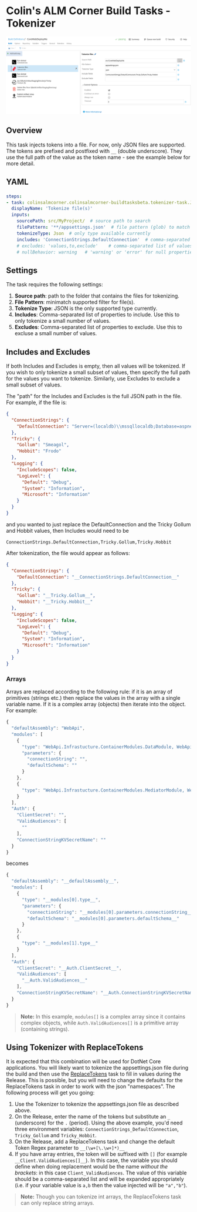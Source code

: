 # Colin's ALM Corner Build Tasks - Tokenizer

![Tokenizer Task](../../images/ss_tokenize.png)

## Overview
This task injects tokens into a file. For now, only JSON files are supported. The tokens are prefixed and postfixed with `__` (double underscore).
They use the full path of the value as the token name - see the example below for more detail.

## YAML
```yaml
steps:
- task: colinsalmcorner.colinsalmcorner-buildtasksbeta.tokenizer-task.JSONTokenizer@1
  displayName: 'Tokenize file(s)'
  inputs:
    sourcePath: src/MyProject/  # source path to search
    filePattern: '**/appsettings.json'  # file pattern (glob) to match in source path
    tokenizeType: Json  # only type available currently
    includes: 'ConnectionStrings.DefaultConnection'  # comma-separated list of values to tokenize
    # excludes: 'values,to,exclude'    # comma-separated list of values to NOT tokenize
    # nullBehavior: warning   # 'warning' or 'error' for null properties
```

## Settings
The task requires the following settings:

1. **Source path**: path to the folder that contains the files for tokenizing.
1. **File Pattern**: minimatch supported filter for file(s).
1. **Tokenize Type**: JSON is the only supported type currently.
1. **Includes**: Comma-separated list of properties to include. Use this to only tokenize a small number of values.
1. **Excludes**: Comma-separated list of properties to exclude. Use this to excluse a small number of values.

## Includes and Excludes
If both Includes and Excludes is empty, then all values will be tokenized. If you wish to only tokenize a small subset of values,
then specify the full path for the values you want to tokenize. Similarly, use Excludes to exclude a small subset of values.

The "path" for the Includes and Excludes is the full JSON path in the file. For example, if the file is:

```JSON
{
  "ConnectionStrings": {
    "DefaultConnection": "Server=(localdb)\\mssqllocaldb;Database=aspnet-WebApplication1-26e8893e-d7c0-4fc6-8aab-29b59971d622;Trusted_Connection=True;MultipleActiveResultSets=true"
  },
  "Tricky": {
    "Gollum": "Smeagol",
    "Hobbit": "Frodo"
  },
  "Logging": {
    "IncludeScopes": false,
    "LogLevel": {
      "Default": "Debug",
      "System": "Information",
      "Microsoft": "Information"
    }
  }
}
```
and you wanted to just replace the DefaultConnection and the Tricky Gollum and Hobbit values, then Includes would need to be

```
ConnectionStrings.DefaultConnection,Tricky.Gollum,Tricky.Hobbit
```

After tokenization, the file would appear as follows:
```JSON
{
  "ConnectionStrings": {
    "DefaultConnection": "__ConnectionStrings.DefaultConnection__"
  },
  "Tricky": {
    "Gollum": "__Tricky.Gollum__",
    "Hobbit": "__Tricky.Hobbit__"
  },
  "Logging": {
    "IncludeScopes": false,
    "LogLevel": {
      "Default": "Debug",
      "System": "Information",
      "Microsoft": "Information"
    }
  }
}
```

### Arrays
Arrays are replaced according to the following rule: if it is an array of primitives (strings etc.) then replace the values in the array with a single variable name. If it is a complex array (objects) then iterate into the object. For example:

```js
{
  "defaultAssembly": "WebApi",
  "modules": [
    {
      "type": "WebApi.Infrastucture.ContainerModules.DataModule, WebApi",
      "parameters": {
        "connectionString": "",
        "defaultSchema": ""
      }
    },
    {
      "type": "WebApi.Infrastucture.ContainerModules.MediatorModule, WebApi"
    }
  ],
  "Auth": {
    "ClientSecret": "",
    "ValidAudiences": [
      ""
    ],
    "ConnectionStringKVSecretName": ""
  }
}
```
becomes
```js
{
  "defaultAssembly": "__defaultAssembly__",
  "modules": [
    {
      "type": "__modules[0].type__",
      "parameters": {
        "connectionString": "__modules[0].parameters.connectionString__",
        "defaultSchema": "__modules[0].parameters.defaultSchema__"
      }
    },
    {
      "type": "__modules[1].type__"
    }
  ],
  "Auth": {
    "ClientSecret": "__Auth.ClientSecret__",
    "ValidAudiences": [
      "__Auth.ValidAudiences__"
    ],
    "ConnectionStringKVSecretName": "__Auth.ConnectionStringKVSecretName__"
  }
}
```
> **Note:** In this example, `modules[]` is a complex array since it contains complex objects, while `Auth.ValidAudiences[]` is a primitive array (containing strings).

## Using Tokenizer with ReplaceTokens
It is expected that this combination will be used for DotNet Core applications. You will likely want to tokenize the appsettings.json file during the build and then use the [ReplaceTokens](../ReplaceTokens) task to fill in
values during the Release. This is possible, but you will need to change the defaults for the ReplaceTokens task in order to work with
the json "namespaces". The following process will get you going:

1. Use the Tokenizer to tokenize the appsettings.json file as described above.
2. On the Release, enter the name of the tokens but substitute an `_` (underscore) for the `.` (period). Using the above example, you'd need three environment
variables: `ConnectionStrings_DefaultConnection`, `Tricky_Gollum` and `Tricky_Hobbit`.
3. On the Release, add a ReplaceTokens task and change the default Token Regex parameter to `__(\w+[\.\w+]*)__`
4. If you have array entries, the token will be suffixed with `[]` (for example `__Client.ValidAudiences[]__`). In this case, the variable you should define when doing replacement would be the name _without the brackets_: in this case `Client_ValidAudiences`. The value of this variable should be a comma-separated list and will be expanded appropriately (i.e. if your variable value is `a,b` then the value injected will be `"a","b"`).

> **Note:** Though you can tokenize int arrays, the ReplaceTokens task can only replace string arrays.